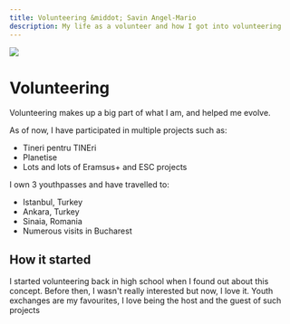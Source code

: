```yaml
---
title: Volunteering &middot; Savin Angel-Mario
description: My life as a volunteer and how I got into volunteering
---
```


![](/static/images/volunteer.jpg")

# Volunteering

Volunteering makes up a big part of what I am, and helped me evolve.

As of now, I have participated in multiple projects such as:
* Tineri pentru TINEri
* Planetise
* Lots and lots of Eramsus+ and ESC projects

I own 3 youthpasses and have travelled to:

* Istanbul, Turkey
* Ankara, Turkey
* Sinaia, Romania
* Numerous visits in Bucharest

## How it started

I started volunteering back in high school when I found out
about this concept. Before then, I wasn't really interested
but now, I love it. Youth exchanges are my favourites,
I love being the host and the guest of such projects

